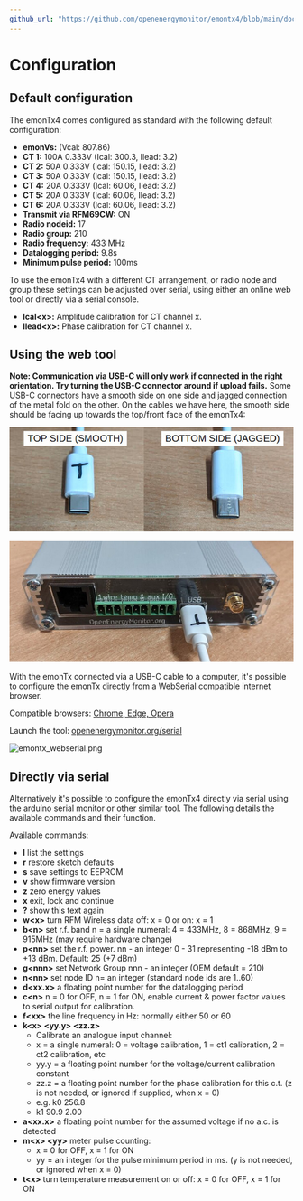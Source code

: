 ```yaml
---
github_url: "https://github.com/openenergymonitor/emontx4/blob/main/docs/configuration.md"
---
```


# Configuration

## Default configuration

The emonTx4 comes configured as standard with the following default configuration:

- **emonVs:** (Vcal: 807.86)
- **CT 1:** 100A 0.333V (Ical: 300.3, Ilead: 3.2)
- **CT 2:** 50A 0.333V (Ical: 150.15, Ilead: 3.2)
- **CT 3:** 50A 0.333V (Ical: 150.15, Ilead: 3.2)
- **CT 4:** 20A 0.333V (Ical: 60.06, Ilead: 3.2)
- **CT 5:** 20A 0.333V (Ical: 60.06, Ilead: 3.2)
- **CT 6:** 20A 0.333V (Ical: 60.06, Ilead: 3.2)
- **Transmit via RFM69CW:** ON
- **Radio nodeid:** 17
- **Radio group:** 210
- **Radio frequency:** 433 MHz
- **Datalogging period:** 9.8s 
- **Minimum pulse period:** 100ms

To use the emonTx4 with a different CT arrangement, or radio node and group these settings can be adjusted over serial, using either an online web tool or directly via a serial console.

- **Ical\<x\>:** Amplitude calibration for CT channel x.
- **Ilead\<x\>:** Phase calibration for CT channel x.

## Using the web tool

**Note: Communication via USB-C will only work if connected in the right orientation. Try turning the USB-C connector around if upload fails.** Some USB-C connectors have a smooth side on one side and jagged connection of the metal fold on the other. On the cables we have here, the smooth side should be facing up towards the top/front face of the emonTx4:

![usbc_orientation1.jpeg](img/usbc_orientation1.jpeg)

![usbc_orientation2.jpeg](img/usbc_orientation2.jpeg)

With the emonTx connected via a USB-C cable to a computer, it's possible to configure the emonTx directly from a WebSerial compatible internet browser. 

Compatible browsers: [Chrome, Edge, Opera](https://developer.mozilla.org/en-US/docs/Web/API/Web_Serial_API#browser_compatibility)

Launch the tool: [openenergymonitor.org/serial](https://openenergymonitor.org/serial/)

![emontx_webserial.png](img/emontx_webserial.png)

## Directly via serial

Alternatively it's possible to configure the emonTx4 directly via serial using the arduino serial monitor or other similar tool. 
The following details the available commands and their function.

Available commands:

- **l** list the settings
- **r** restore sketch defaults
- **s** save settings to EEPROM
- **v** show firmware version
- **z** zero energy values
- **x** exit, lock and continue
- **?** show this text again
- **w\<x\>** turn RFM Wireless data off: x = 0 or on: x = 1
- **b\<n\>** set r.f. band n = a single numeral: 4 = 433MHz, 8 = 868MHz, 9 = 915MHz (may require hardware change)
- **p\<nn\>** set the r.f. power. nn - an integer 0 - 31 representing -18 dBm to +13 dBm. Default: 25 (+7 dBm)
- **g\<nnn\>** set Network Group nnn - an integer (OEM default = 210)
- **n\<nn\>** set node ID n= an integer (standard node ids are 1..60)
- **d\<xx.x\>** a floating point number for the datalogging period
- **c\<n\>** n = 0 for OFF, n = 1 for ON, enable current & power factor values to serial output for calibration.
- **f\<xx\>** the line frequency in Hz: normally either 50 or 60
- **k\<x\> \<yy.y\> \<zz.z\>**
  - Calibrate an analogue input channel:
  - x = a single numeral: 0 = voltage calibration, 1 = ct1 calibration, 2 = ct2 calibration, etc
  - yy.y = a floating point number for the voltage/current calibration constant
  - zz.z = a floating point number for the phase calibration for this c.t. (z is not needed, or ignored if supplied, when x = 0)
  - e.g. k0 256.8
  - k1 90.9 2.00
- **a\<xx.x\>** a floating point number for the assumed voltage if no a.c. is detected
- **m\<x\> \<yy\>** meter pulse counting: 
  - x = 0 for OFF, x = 1 for ON
  - yy = an integer for the pulse minimum period in ms. (y is not needed, or ignored when x = 0)
- **t\<x\>** turn temperature measurement on or off: x = 0 for OFF, x = 1 for ON

